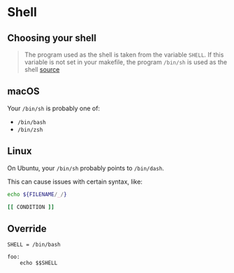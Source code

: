 # Shell


## Choosing your shell

> The program used as the shell is taken from the variable `SHELL`. If this variable is not set in your makefile, the program `/bin/sh` is used as the shell [source](https://www.gnu.org/software/make/manual/html_node/Choosing-the-Shell.html)


## macOS

Your `/bin/sh` is probably one of:

- `/bin/bash`
- `/bin/zsh`


## Linux

On Ubuntu, your `/bin/sh` probably points to `/bin/dash`.

This can cause issues with certain syntax, like:

```sh
echo ${FILENAME/_/}

[[ CONDITION ]]
```


## Override

```make
SHELL = /bin/bash

foo:
    echo $$SHELL
```
